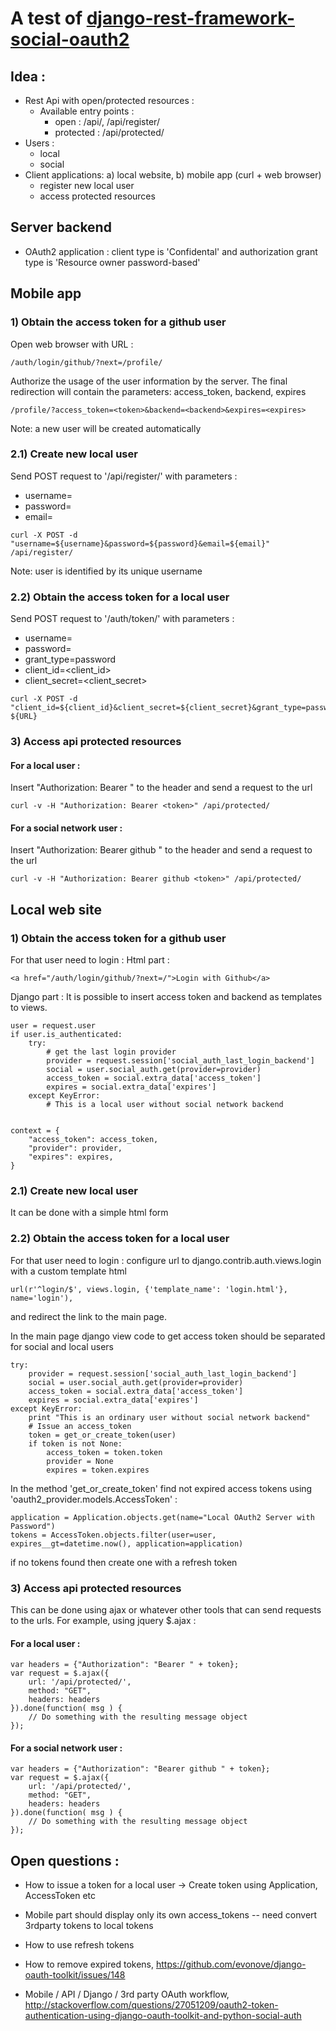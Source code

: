 # A test of [django-rest-framework-social-oauth2](https://github.com/PhilipGarnero/django-rest-framework-social-oauth2/blob/master/rest_framework_social_oauth2)


## Idea :
- Rest Api with open/protected resources :
    - Available entry points :
        - open : /api/, /api/register/
        - protected : /api/protected/
- Users :
    - local
    - social
- Client applications: a) local website, b) mobile app (curl + web browser)
    - register new local user
    - access protected resources

## Server backend
- OAuth2 application : client type is 'Confidental' and authorization grant type is 'Resource owner password-based'


## Mobile app

### 1) Obtain the access token for a github user
Open web browser with URL :
```
/auth/login/github/?next=/profile/
```
Authorize the usage of the user information by the server.
The final redirection will contain the parameters: access_token, backend, expires
```
/profile/?access_token=<token>&backend=<backend>&expires=<expires>
```
Note: a new user will be created automatically

### 2.1) Create new local user
Send POST request to '/api/register/' with parameters :
- username=<username>
- password=<password>
- email=<email>

```
curl -X POST -d "username=${username}&password=${password}&email=${email}" /api/register/
```

Note: user is identified by its unique username

### 2.2) Obtain the access token for a local user
Send POST request to '/auth/token/' with parameters :
- username=<username>
- password=<password>
- grant_type=password
- client_id=<client_id>
- client_secret=<client_secret>

```
curl -X POST -d "client_id=${client_id}&client_secret=${client_secret}&grant_type=password&username=${username}&password=${password}" ${URL}
```

### 3) Access api protected resources
#### For a local user :
Insert "Authorization: Bearer <token>" to the header and send a request to the url
```
curl -v -H "Authorization: Bearer <token>" /api/protected/
```

#### For a social network user :
Insert "Authorization: Bearer github <token>" to the header and send a request to the url
```
curl -v -H "Authorization: Bearer github <token>" /api/protected/
```

## Local web site

### 1) Obtain the access token for a github user
For that user need to login :
Html part :
```
<a href="/auth/login/github/?next=/">Login with Github</a>
```
Django part :
It is possible to insert access token and backend as templates to views.

```
user = request.user
if user.is_authenticated:
    try:
        # get the last login provider
        provider = request.session['social_auth_last_login_backend']
        social = user.social_auth.get(provider=provider)
        access_token = social.extra_data['access_token']
        expires = social.extra_data['expires']
    except KeyError:
        # This is a local user without social network backend


context = {
    "access_token": access_token,
    "provider": provider,
    "expires": expires,
}
```

### 2.1) Create new local user
It can be done with a simple html form

### 2.2) Obtain the access token for a local user

For that user need to login : configure url to django.contrib.auth.views.login with a custom template html
```
url(r'^login/$', views.login, {'template_name': 'login.html'}, name='login'),
```
and redirect the link to the main page.

In the main page django view code to get access token should be separated for social and local users
```
try:
    provider = request.session['social_auth_last_login_backend']
    social = user.social_auth.get(provider=provider)
    access_token = social.extra_data['access_token']
    expires = social.extra_data['expires']
except KeyError:
    print "This is an ordinary user without social network backend"
    # Issue an access_token
    token = get_or_create_token(user)
    if token is not None:
        access_token = token.token
        provider = None
        expires = token.expires
```

In the method 'get_or_create_token' find not expired access tokens using 'oauth2_provider.models.AccessToken' :
```
application = Application.objects.get(name="Local OAuth2 Server with Password")
tokens = AccessToken.objects.filter(user=user, expires__gt=datetime.now(), application=application)
```
if no tokens found then create one with a refresh token

### 3) Access api protected resources
This can be done using ajax or whatever other tools that can send requests to the urls. For example, using jquery $.ajax :
#### For a local user :
```
var headers = {"Authorization": "Bearer " + token};
var request = $.ajax({
    url: '/api/protected/',
    method: "GET",
    headers: headers
}).done(function( msg ) {
    // Do something with the resulting message object
});
```
#### For a social network user :
```
var headers = {"Authorization": "Bearer github " + token};
var request = $.ajax({
    url: '/api/protected/',
    method: "GET",
    headers: headers
}).done(function( msg ) {
    // Do something with the resulting message object
});
```




## Open questions :

- How to issue a token for a local user
-> Create token using Application, AccessToken etc

- Mobile part should display only its own access_tokens
-- need convert 3rdparty tokens to local tokens

- How to use refresh tokens
- How to remove expired tokens, https://github.com/evonove/django-oauth-toolkit/issues/148

- Mobile / API / Django / 3rd party OAuth workflow, http://stackoverflow.com/questions/27051209/oauth2-token-authentication-using-django-oauth-toolkit-and-python-social-auth

